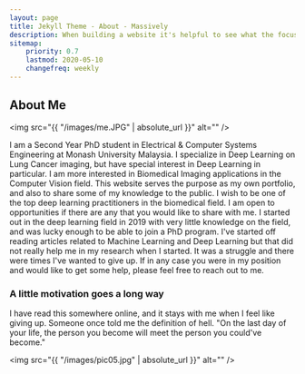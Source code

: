```yaml
---
layout: page
title: Jekyll Theme - About - Massively
description: When building a website it's helpful to see what the focus of your site is. This page is an example of how to show a website's focus.
sitemap:
    priority: 0.7
    lastmod: 2020-05-10
    changefreq: weekly
---
```

## About Me

<span class="image left"><img src="{{ "/images/me.JPG" | absolute_url }}" alt="" /></span>

I am a Second Year PhD student in Electrical & Computer Systems Engineering at Monash University Malaysia. I specialize in Deep Learning on Lung Cancer imaging, but have special interest in Deep Learning in particular. I am more interested in Biomedical Imaging applications in the Computer Vision field. This website serves the purpose as my own portfolio, and also to share some of my knowledge to the public. I wish to be one of the top deep learning practitioners in the biomedical field. I am open to opportunities if there are any that you would like to share with me. I started out in the deep learning field in 2019 with very little knowledge on the field, and was lucky enough to be able to join a PhD program. I've started off reading articles related to Machine Learning and Deep Learning but that did not really help me in my research when I started. It was a struggle and there were times I've wanted to give up. If in any case you were in my position and would like to get some help, please feel free to reach out to me.


### A little motivation goes a long way
<div class="box">
  <p>
  I have read this somewhere online, and it stays with me when I feel like giving up.
  Someone once told me the definition of hell. "On the last day of your life, the person you become will meet the person you could've become."
  </p>
</div>

<span class="image left"><img src="{{ "/images/pic05.jpg" | absolute_url }}" alt="" /></span>

